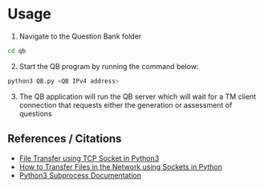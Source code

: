 # Usage
1. Navigate to the Question Bank folder
```bash
cd qb
```
2. Start the QB program by running the command below:
```bash
python3 QB.py <QB IPv4 address>
```
3. The QB application will run the QB server which will wait for a TM client connection that requests either the generation or assessment of questions

## References / Citations
- [File Transfer using TCP Socket in Python3](https://idiotdeveloper.com/file-transfer-using-tcp-socket-in-python3/)
- [How to Transfer Files in the Network using Sockets in Python](https://www.thepythoncode.com/article/send-receive-files-using-sockets-python)
- [Python3 Subprocess Documentation](https://docs.python.org/3/library/subprocess.html)